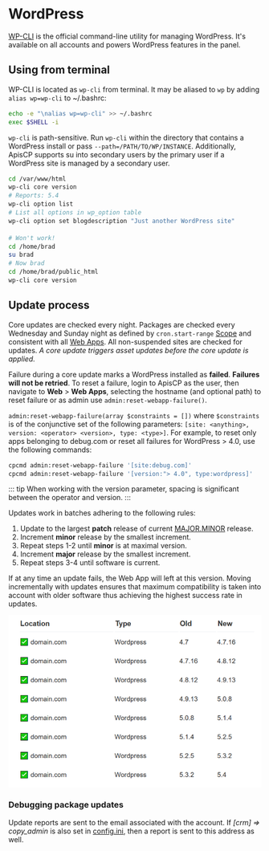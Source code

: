 # WordPress

[WP-CLI](https://wp-cli.org) is the official command-line utility for managing WordPress. It's available on all accounts and powers WordPress features in the panel.

## Using from terminal
WP-CLI is located as `wp-cli` from terminal. It may be aliased to `wp` by adding `alias wp=wp-cli` to ~/.bashrc:

```bash
echo -e "\nalias wp=wp-cli" >> ~/.bashrc
exec $SHELL -i
```

`wp-cli` is path-sensitive. Run `wp-cli` within the directory that contains a WordPress install or pass `--path=/PATH/TO/WP/INSTANCE`. Additionally, ApisCP supports su into secondary users by the primary user if a WordPress site is managed by a secondary user.

```bash
cd /var/www/html
wp-cli core version
# Reports: 5.4
wp-cli option list
# List all options in wp_option table
wp-cli option set blogdescription "Just another WordPress site"

# Won't work!
cd /home/brad
su brad
# Now brad
cd /home/brad/public_html
wp-cli core version
```

## Update process
Core updates are checked every night. Packages are checked every Wednesday and Sunday night as defined by `cron.start-range` [Scope](../Scopes.md) and consistent with all [Web Apps](../Webapps.md). All non-suspended sites are checked for updates. *A core update triggers asset updates before the core update is applied.* 

Failure during a core update marks a WordPress installed as **failed**. **Failures will not be retried**. To reset a failure, login to ApisCP as the user, then navigate to **Web** > **Web Apps**, selecting the hostname (and optional path) to reset failure or as admin use `admin:reset-webapp-failure()`.

`admin:reset-webapp-failure(array $constraints = [])` where `$constraints` is of the conjunctive set of the following parameters: `[site: <anything>, version: <operator> <version>, type: <type>]`.  For example, to reset only apps belonging to debug.com or reset all failures for WordPress > 4.0, use the following commands:

```bash
cpcmd admin:reset-webapp-failure '[site:debug.com]'
cpcmd admin:reset-webapp-failure '[version:"> 4.0", type:wordpress]'
```

::: tip
When working with the version parameter, spacing is significant between the operator and version.
:::

Updates work in batches adhering to the following rules:

1. Update to the largest **patch** release of current [MAJOR.MINOR](https://semver.org/) release.
2. Increment **minor** release by the smallest increment.
3. Repeat steps 1-2 until **minor** is at maximal version.
4. Increment **major** release by the smallest increment.
5. Repeat steps 3-4 until software is current.

If at any time an update fails, the Web App will left at this version. Moving incrementally with updates ensures that maximum compatibility is taken into account with older software thus achieving the highest success rate in updates.

![Web Apps update strategy](./images/webapps-update-strategy.png)

### Debugging package updates

Update reports are sent to the email associated with the account. If *[crm] => copy_admin* is also set in [config.ini](../Tuneables.md), then a report is sent to this address as well. 

